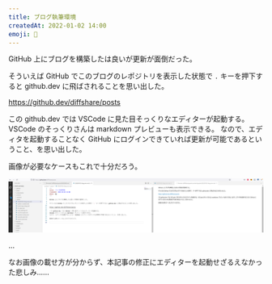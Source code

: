 ```yaml
---
title: ブログ執筆環境
createdAt: 2022-01-02 14:00
emoji: 🐄
---
```


GitHub 上にブログを構築したは良いが更新が面倒だった。

そういえば GitHub でこのブログのレポジトリを表示した状態で `.` キーを押下すると github.dev に飛ばされることを思い出した。

https://github.dev/diffshare/posts

この github.dev では VSCode に見た目そっくりなエディターが起動する。
VSCode のそっくりさんは markdown プレビューも表示できる。
なので、エディタを起動することなく GitHub にログインできていれば更新が可能であるということ、を思い出した。

画像が必要なケースもこれで十分だろう。

![](/images/20220102-githubdev.png)

...

なお画像の載せ方が分からず、本記事の修正にエディターを起動せざるえなかった悲しみ......
